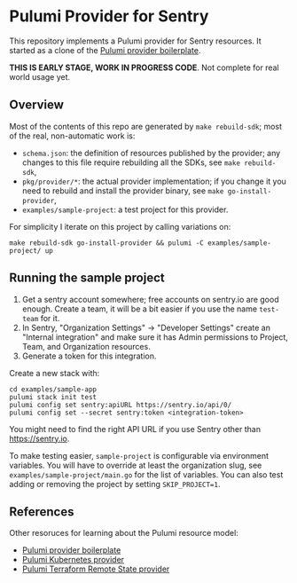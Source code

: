 # Pulumi Provider for Sentry

This repository implements a Pulumi provider for Sentry resources.  It started
as a clone of the [Pulumi provider boilerplate](https://github.com/pulumi/pulumi-provider-boilerplate).

**THIS IS EARLY STAGE, WORK IN PROGRESS CODE**.  Not complete for real world usage yet.

## Overview

Most of the contents of this repo are generated by `make rebuild-sdk`; most of the real, non-automatic work is:

- `schema.json`: the definition of resources published by the provider; any
  changes to this file require rebuilding all the SDKs, see `make rebuild-sdk`,
- `pkg/provider/*`: the actual provider implementation; if you change it you
  need to rebuild and install the provider binary, see `make go-install-provider`,
- `examples/sample-project`: a test project for this provider.

For simplicity I iterate on this project by calling variations on:

```
make rebuild-sdk go-install-provider && pulumi -C examples/sample-project/ up
```


## Running the sample project

1. Get a sentry account somewhere; free accounts on sentry.io are good enough.
   Create a team, it will be a bit easier if you use the name `test-team` for it.
2. In Sentry, "Organization Settings" -> "Developer Settings" create an
   "Internal integration" and make sure it has Admin permissions to Project,
   Team, and Organization resources.
3. Generate a token for this integration.

Create a new stack with:

```
cd examples/sample-app
pulumi stack init test
pulumi config set sentry:apiURL https://sentry.io/api/0/
pulumi config set --secret sentry:token <integration-token>
```

You might need to find the right API URL if you use Sentry other than https://sentry.io.

To make testing easier, `sample-project` is configurable via environment
variables.  You will have to override at least the organization slug, see
`examples/sample-project/main.go` for the list of variables.  You can also test
adding or removing the project by setting `SKIP_PROJECT=1`.

## References

Other resoruces for learning about the Pulumi resource model:

* [Pulumi provider boilerplate](https://github.com/pulumi/pulumi-provider-boilerplate)
* [Pulumi Kubernetes provider](https://github.com/pulumi/pulumi-kubernetes/blob/master/provider/pkg/provider/provider.go)
* [Pulumi Terraform Remote State provider](https://github.com/pulumi/pulumi-terraform/blob/master/provider/cmd/pulumi-resource-terraform/provider.go)
